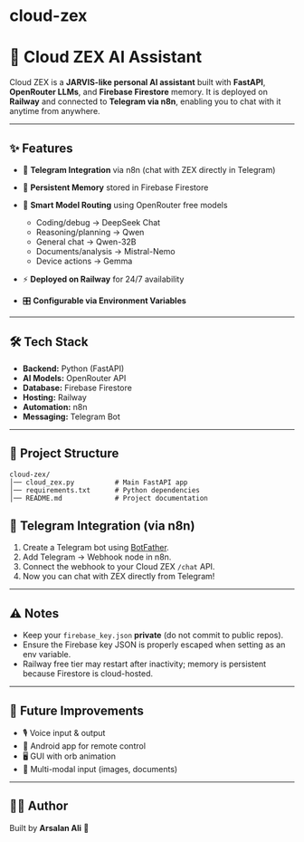 # cloud-zex
# 🌌 Cloud ZEX AI Assistant

Cloud ZEX is a **JARVIS-like personal AI assistant** built with **FastAPI**, **OpenRouter LLMs**, and **Firebase Firestore** memory.
It is deployed on **Railway** and connected to **Telegram via n8n**, enabling you to chat with it anytime from anywhere.

---

## ✨ Features

* 🔗 **Telegram Integration** via n8n (chat with ZEX directly in Telegram)
* 🧠 **Persistent Memory** stored in Firebase Firestore
* 🤖 **Smart Model Routing** using OpenRouter free models

  * Coding/debug → DeepSeek Chat
  * Reasoning/planning → Qwen
  * General chat → Qwen-32B
  * Documents/analysis → Mistral-Nemo
  * Device actions → Gemma
* ⚡ **Deployed on Railway** for 24/7 availability
* 🎛 **Configurable via Environment Variables**

---

## 🛠️ Tech Stack

* **Backend:** Python (FastAPI)
* **AI Models:** OpenRouter API
* **Database:** Firebase Firestore
* **Hosting:** Railway
* **Automation:** n8n
* **Messaging:** Telegram Bot

---

## 📂 Project Structure

```
cloud-zex/
│── cloud_zex.py          # Main FastAPI app
│── requirements.txt      # Python dependencies
│── README.md             # Project documentation
```



## 🔗 Telegram Integration (via n8n)

1. Create a Telegram bot using [BotFather](https://t.me/botfather).
2. Add Telegram → Webhook node in n8n.
3. Connect the webhook to your Cloud ZEX `/chat` API.
4. Now you can chat with ZEX directly from Telegram!

---

## ⚠️ Notes

* Keep your `firebase_key.json` **private** (do not commit to public repos).
* Ensure the Firebase key JSON is properly escaped when setting as an env variable.
* Railway free tier may restart after inactivity; memory is persistent because Firestore is cloud-hosted.

---

## 📌 Future Improvements

* 🎙️ Voice input & output
* 📱 Android app for remote control
* 🖥️ GUI with orb animation
* 📂 Multi-modal input (images, documents)

---

## 👨‍💻 Author

Built by **Arsalan Ali** 🚀
